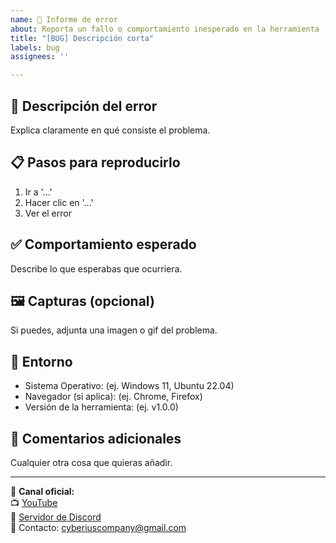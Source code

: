 ```yaml
---
name: 🐛 Informe de error
about: Reporta un fallo o comportamiento inesperado en la herramienta
title: "[BUG] Descripción corta"
labels: bug
assignees: ''

---
```


## 🐞 Descripción del error
Explica claramente en qué consiste el problema.

## 📋 Pasos para reproducirlo
1. Ir a '...'
2. Hacer clic en '...'
3. Ver el error

## ✅ Comportamiento esperado
Describe lo que esperabas que ocurriera.

## 🖼️ Capturas (opcional)
Si puedes, adjunta una imagen o gif del problema.

## 🧪 Entorno
- Sistema Operativo: (ej. Windows 11, Ubuntu 22.04)
- Navegador (si aplica): (ej. Chrome, Firefox)
- Versión de la herramienta: (ej. v1.0.0)

## 💬 Comentarios adicionales
Cualquier otra cosa que quieras añadir.

---

🧠 **Canal oficial:**  
📺 [YouTube](https://www.youtube.com/@CyberiusCompany)  
💬 [Servidor de Discord](https://disboard.org/server/1299310806617292922)  
📧 Contacto: cyberiuscompany@gmail.com
